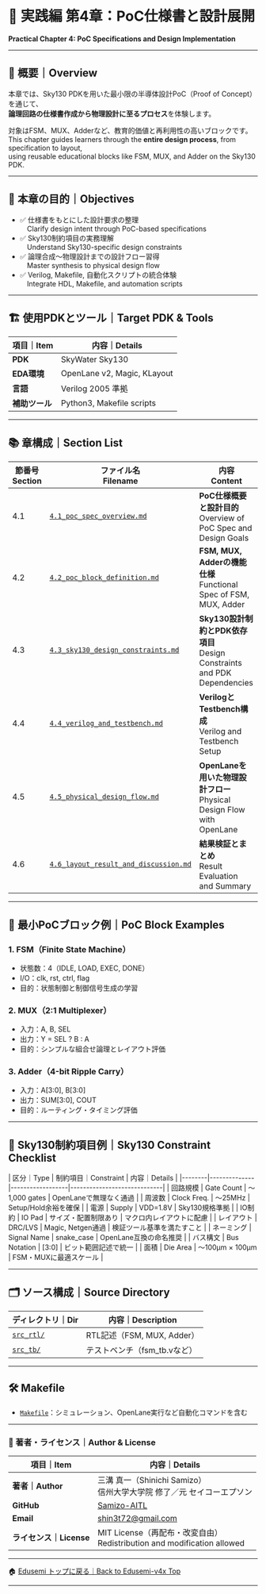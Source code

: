 # 🧩 実践編 第4章：PoC仕様書と設計展開  
**Practical Chapter 4: PoC Specifications and Design Implementation**

---

## 📘 概要｜Overview

本章では、Sky130 PDKを用いた最小限の半導体設計PoC（Proof of Concept）を通じて、  
**論理回路の仕様書作成から物理設計に至るプロセス**を体験します。

対象はFSM、MUX、Adderなど、教育的価値と再利用性の高いブロックです。  
This chapter guides learners through the **entire design process**, from specification to layout,  
using reusable educational blocks like FSM, MUX, and Adder on the Sky130 PDK.

---

## 🎯 本章の目的｜Objectives

- ✅ 仕様書をもとにした設計要求の整理  
 Clarify design intent through PoC-based specifications  
- ✅ Sky130制約項目の実務理解  
 Understand Sky130-specific design constraints  
- ✅ 論理合成～物理設計までの設計フロー習得  
 Master synthesis to physical design flow  
- ✅ Verilog, Makefile, 自動化スクリプトの統合体験  
 Integrate HDL, Makefile, and automation scripts

---

## 🏗️ 使用PDKとツール｜Target PDK & Tools

| 項目｜Item | 内容｜Details |
|---------|------------------------------|
| **PDK** | SkyWater Sky130 |
| **EDA環境** | OpenLane v2, Magic, KLayout |
| **言語** | Verilog 2005 準拠 |
| **補助ツール** | Python3, Makefile scripts |

---

## 📚 章構成｜Section List

| **節番号<br>Section** | **ファイル名<br>Filename** | **内容<br>Content** |
|-----------------------|-----------------------------|----------------------|
| 4.1 | [`4.1_poc_spec_overview.md`](4.1_poc_spec_overview.md) | **PoC仕様概要と設計目的**<br>Overview of PoC Spec and Design Goals |
| 4.2 | [`4.2_poc_block_definition.md`](4.2_poc_block_definition.md) | **FSM, MUX, Adderの機能仕様**<br>Functional Spec of FSM, MUX, Adder |
| 4.3 | [`4.3_sky130_design_constraints.md`](4.3_sky130_design_constraints.md) | **Sky130設計制約とPDK依存項目**<br>Design Constraints and PDK Dependencies |
| 4.4 | [`4.4_verilog_and_testbench.md`](4.4_verilog_and_testbench.md) | **VerilogとTestbench構成**<br>Verilog and Testbench Setup |
| 4.5 | [`4.5_physical_design_flow.md`](4.5_physical_design_flow.md) | **OpenLaneを用いた物理設計フロー**<br>Physical Design Flow with OpenLane |
| 4.6 | [`4.6_layout_result_and_discussion.md`](4.6_layout_result_and_discussion.md) | **結果検証とまとめ**<br>Result Evaluation and Summary |

---

## 🧱 最小PoCブロック例｜PoC Block Examples

### 1. FSM（Finite State Machine）

- 状態数：4（IDLE, LOAD, EXEC, DONE）  
- I/O：clk, rst, ctrl, flag  
- 目的：状態制御と制御信号生成の学習

### 2. MUX（2:1 Multiplexer）

- 入力：A, B, SEL  
- 出力：Y = SEL ? B : A  
- 目的：シンプルな組合せ論理とレイアウト評価

### 3. Adder（4-bit Ripple Carry）

- 入力：A[3:0], B[3:0]  
- 出力：SUM[3:0], COUT  
- 目的：ルーティング・タイミング評価

---

## 📏 Sky130制約項目例｜Sky130 Constraint Checklist

| 区分｜Type | 制約項目｜Constraint | 内容｜Details |
|--------|--------------|------------------|-----------------------------|
| 回路規模 | Gate Count | ～1,000 gates | OpenLaneで無理なく通過 |
| 周波数 | Clock Freq. | ～25MHz | Setup/Hold余裕を確保 |
| 電源 | Supply | VDD=1.8V | Sky130規格準拠 |
| IO制約 | IO Pad | サイズ・配置制限あり | マクロ内レイアウトに配慮 |
| レイアウト | DRC/LVS | Magic, Netgen通過 | 検証ツール基準を満たすこと |
| ネーミング | Signal Name | snake_case | OpenLane互換の命名推奨 |
| バス構文 | Bus Notation | [3:0] | ビット範囲記述で統一 |
| 面積 | Die Area | 〜100µm × 100µm | FSM・MUXに最適スケール |

---

## 🗂 ソース構成｜Source Directory

| ディレクトリ｜Dir | 内容｜Description |
|-------------------|-----------------------------|
| [`src_rtl/`](src_rtl/) | RTL記述（FSM, MUX, Adder） |
| [`src_tb/`](src_tb/) | テストベンチ（fsm_tb.vなど） |

---

## 🛠 Makefile

- [`Makefile`](Makefile)：シミュレーション、OpenLane実行など自動化コマンドを含む

---

### 👤 著者・ライセンス｜Author & License

| 項目｜Item | 内容｜Details |
|------------|----------------------------|
| **著者｜Author** | 三溝 真一（Shinichi Samizo）<br>信州大学大学院 修了／元 セイコーエプソン |
| **GitHub** | [Samizo-AITL](https://github.com/Samizo-AITL) |
| **Email** | [shin3t72@gmail.com](mailto:shin3t72@gmail.com) |
| **ライセンス｜License** | MIT License（再配布・改変自由）<br>Redistribution and modification allowed |

---

🏠 [Edusemi トップに戻る｜Back to Edusemi-v4x Top](../README.md)

---
